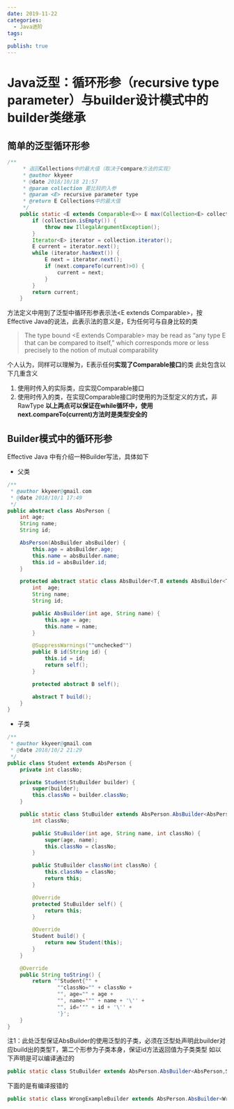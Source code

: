 ```yaml
---
date: 2019-11-22
categories:
  - Java进阶
tags:
  - 
publish: true
---
```


# Java泛型：循环形参（recursive type parameter）与builder设计模式中的builder类继承

## 简单的泛型循环形参

```Java
/**
     * 返回Collections中的最大值（取决于compare方法的实现）
     * @author kkyeer
     * @date 2018/10/18 21:57
     * @param collection 要比较的入参
     * @param <E> recursive parameter type
     * @return E Collections中的最大值
     */
    public static <E extends Comparable<E>> E max(Collection<E> collection) {
        if (collection.isEmpty()) {
            throw new IllegalArgumentException();
        }
        Iterator<E> iterator = collection.iterator();
        E current = iterator.next();
        while (iterator.hasNext()) {
            E next = iterator.next();
            if (next.compareTo(current)>0) {
                current = next;
            }
        }
        return current;
    }
```

方法定义中用到了泛型中循环形参表示法<E extends Comparable<E>>，按Effective Java的说法，此表示法的意义是，E为任何可与自身比较的类
>The type bound <E extends Comparable<E>> may be read as “any type E that can
be compared to itself,” which corresponds more or less precisely to the notion of
mutual comparability

个人认为，同样可以理解为，E表示任何**实现了Comparable接口**的类
此处包含以下几重含义

1. 使用时传入的实际类，应实现Comparable接口
2. 使用时传入的类，在实现Comparable接口时使用的为泛型定义的方式，非RawType
**以上两点可以保证在while循环中，使用next.compareTo(current)方法时是类型安全的**

## Builder模式中的循环形参

Effective Java 中有介绍一种Builder写法，具体如下

- 父类

```Java
/**
 * @author kkyeer@gmail.com
 * @date 2018/10/1 17:49
 */
public abstract class AbsPerson {
    int age;
    String name;
    String id;

    AbsPerson(AbsBuilder absBuilder) {
        this.age = absBuilder.age;
        this.name = absBuilder.name;
        this.id = absBuilder.id;
    }

    protected abstract static class AbsBuilder<T,B extends AbsBuilder<T,B>> {
        int  age;
        String name;
        String id;

        public AbsBuilder(int age, String name) {
            this.age = age;
            this.name = name;
        }

        @SuppressWarnings(""unchecked"")
        public B id(String id) {
            this.id = id;
            return self();
        }

        protected abstract B self();

        abstract T build();
    }
}
```

- 子类

```Java
/**
 * @author kkyeer@gmail.com
 * @date 2018/10/2 21:29
 */
public class Student extends AbsPerson {
    private int classNo;

    private Student(StuBuilder builder) {
        super(builder);
        this.classNo = builder.classNo;
    }

    public static class StuBuilder extends AbsPerson.AbsBuilder<AbsPerson,StuBuilder> {
        int classNo;

        public StuBuilder(int age, String name, int classNo) {
            super(age, name);
            this.classNo = classNo;
        }

        public StuBuilder classNo(int classNo) {
            this.classNo = classNo;
            return this;
        }

        @Override
        protected StuBuilder self() {
            return this;
        }

        @Override
        Student build() {
            return new Student(this);
        }
    }

    @Override
    public String toString() {
        return ""Student{"" +
                ""classNo="" + classNo +
                "", age="" + age +
                "", name='"" + name + '\'' +
                "", id='"" + id + '\'' +
                '}';
    }
}

```

注1：此处泛型保证AbsBuilder的使用泛型的子类，必须在泛型处声明此builder对应build出的类型T，第二个形参为子类本身，保证id方法返回值为子类类型
如以下声明是可以编译通过的

```Java
public static class StuBuilder extends AbsPerson.AbsBuilder<AbsPerson,StuBuilder>{...}

```

下面的是有编译报错的

```Java
public static class WrongExampleBuilder extends AbsPerson.AbsBuilder<WrongExample, AbsBuilder>

```
